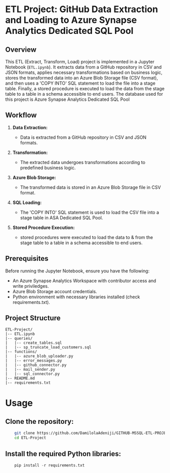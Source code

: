 # ETL Project: GitHub Data Extraction and Loading to Azure Synapse Analytics Dedicated SQL Pool

## Overview

This ETL (Extract, Transform, Load) project is implemented in a Jupyter Notebook (`ETL.ipynb`). It extracts data from a GitHub repository in CSV and JSON formats, applies necessary transformations based on business logic, stores the transformed data into an Azure Blob Storage file (CSV format), and then uses a 'COPY INTO' SQL statement to load the file into a stage table. Finally, a stored procedure is executed to load the data from the stage table to a table in a schema accessible to end users. The database used for this project is Azure Synapse Analytics Dedicated SQL Pool

## Workflow

1. **Data Extraction:**
    - Data is extracted from a GitHub repository in CSV and JSON formats.

2. **Transformation:**
    - The extracted data undergoes transformations according to predefined business logic.

3. **Azure Blob Storage:**
    - The transformed data is stored in an Azure Blob Storage file in CSV format.

4. **SQL Loading:**
    - The 'COPY INTO' SQL statement is used to load the CSV file into a stage table in ASA Dedicated SQL Pool.

5. **Stored Procedure Execution:**
    - stored procedures were executed to load the data to & from the stage table to a table in a schema accessible to end users.

## Prerequisites

Before running the Jupyter Notebook, ensure you have the following:

- An Azure Synapse Analytics Workspace with contributor access and write priviledges.
- Azure Blob Storage account credentials.
- Python environment with necessary libraries installed (check requirements.txt).

## Project Structure

```plaintext
ETL-Project/
|-- ETL.ipynb
|-- queries/
|   |-- create_tables.sql
|   |-- sp_truncate_load_customers.sql
|-- functions/
|   |-- azure_blob_uploader.py
|   |-- error_messages.py
|   |-- github_connector.py
|   |-- mail_sender.py
|   |-- sql_connector.py
|-- README.md
|-- requirements.txt
```

# Usage
## Clone the repository:
```bash
    git clone https://github.com/DamilolaAdeniji/GITHUB-MSSQL-ETL-PROJECT.git
    cd ETL-Project
```

## Install the required Python libraries:
``` python
    pip install -r requirements.txt
```